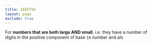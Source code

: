 ```yaml
---
title: IEEE754
layout: page
exclude: true
---
```


For **numbers that are both large AND small**, i.e. they have a number of digits in the positive component of base `10` number and als
<!--stackedit_data:
eyJoaXN0b3J5IjpbLTQyNDA2MDg3NV19
-->